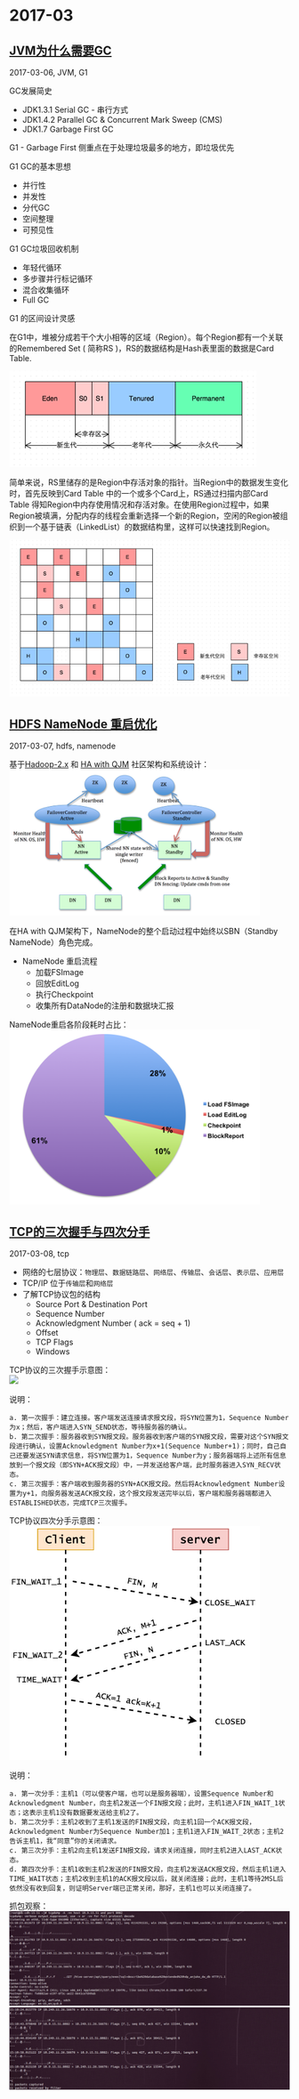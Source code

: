 2017-03
===


[JVM为什么需要GC](http://www.infoq.com/cn/articles/why-jvm-need-gc)
--- 
2017-03-06, JVM, G1

GC发展简史

* JDK1.3.1 Serial GC - 串行方式
* JDK1.4.2 Parallel GC & Concurrent Mark Sweep (CMS) 
* JDK1.7   Garbage First GC

G1 - Garbage First 侧重点在于处理垃圾最多的地方，即垃圾优先


G1 GC的基本思想

* 并行性
* 并发性
* 分代GC
* 空间整理
* 可预见性


G1 GC垃圾回收机制

* 年轻代循环
* 多步骤并行标记循环
* 混合收集循环
* Full GC

G1 的区间设计灵感

在G1中，堆被分成若干个大小相等的区域（Region）。每个Region都有一个关联的Remembered Set ( 简称RS )，RS的数据结构是Hash表里面的数据是Card Table.   

![](../pictures/g1.png)

简单来说，RS里储存的是Region中存活对象的指针。当Region中的数据发生变化时，首先反映到Card Table 中的一个或多个Card上，RS通过扫描内部Card Table 得知Region中内存使用情况和存活对象。在使用Region过程中，如果Region被填满，分配内存的线程会重新选择一个新的Region，空闲的Region被组织到一个基于链表（LinkedList）的数据结构里，这样可以快速找到Region。  

![](../pictures/g1-2.png)



[HDFS NameNode 重启优化](http://www.infoq.com/cn/articles/namenode-restart-optimization)
--- 
2017-03-07, hdfs, namenode

基于[Hadoop-2.x](https://github.com/apache/hadoop/tree/branch-2) 和 [HA with QJM](http://hadoop.apache.org/docs/r2.7.1/hadoop-project-dist/hadoop-hdfs/HDFSHighAvailabilityWithQJM.html) 社区架构和系统设计：  
<img src='../pictures/qjm.png' width='450' heigh='450' />

在HA with QJM架构下，NameNode的整个启动过程中始终以SBN（Standby NameNode）角色完成。

* NameNode 重启流程  
  * 加载FSImage
  * 回放EditLog
  * 执行Checkpoint
  * 收集所有DataNode的注册和数据块汇报

NameNode重启各阶段耗时占比：    
<img src='../pictures/namenode-restart-time.png' width='450' heigh='450' />


[TCP的三次握手与四次分手](http://www.jellythink.com/archives/705)
--- 
2017-03-08, tcp

* 网络的七层协议：`物理层`、`数据链路层`、`网络层`、`传输层`、`会话层`、`表示层`、`应用层`
* TCP/IP 位于`传输层`和`网络层`
* 了解TCP协议包的结构
  * Source Port & Destination Port
  * Sequence Number
  * Acknowledgment Number ( ack = seq + 1)
  * Offset
  * TCP Flags
  * Windows


TCP协议的三次握手示意图：   
<img src='../pictures/three-way-handshake.png' width='450' heigh='450' />

说明：     
```  
a. 第一次握手：建立连接。客户端发送连接请求报文段，将SYN位置为1，Sequence Number为x；然后，客户端进入SYN_SEND状态，等待服务器的确认。  
b. 第二次握手：服务器收到SYN报文段。服务器收到客户端的SYN报文段，需要对这个SYN报文段进行确认，设置Acknowledgment Number为x+1(Sequence Number+1)；同时，自己自己还要发送SYN请求信息，将SYN位置为1，Sequence Number为y；服务器端将上述所有信息放到一个报文段（即SYN+ACK报文段）中，一并发送给客户端，此时服务器进入SYN_RECV状态。  
c. 第三次握手：客户端收到服务器的SYN+ACK报文段。然后将Acknowledgment Number设置为y+1，向服务器发送ACK报文段，这个报文段发送完毕以后，客户端和服务器端都进入ESTABLISHED状态，完成TCP三次握手。   
```


TCP协议四次分手示意图：    
<img src='../pictures/four-way-waved.png' width='450' heigh='450' />

说明：   
```   
a. 第一次分手：主机1（可以使客户端，也可以是服务器端），设置Sequence Number和Acknowledgment Number，向主机2发送一个FIN报文段；此时，主机1进入FIN_WAIT_1状态；这表示主机1没有数据要发送给主机2了。     
b. 第二次分手：主机2收到了主机1发送的FIN报文段，向主机1回一个ACK报文段，Acknowledgment Number为Sequence Number加1；主机1进入FIN_WAIT_2状态；主机2告诉主机1，我“同意”你的关闭请求。     
c. 第三次分手：主机2向主机1发送FIN报文段，请求关闭连接，同时主机2进入LAST_ACK状态。      
d. 第四次分手：主机1收到主机2发送的FIN报文段，向主机2发送ACK报文段，然后主机1进入TIME_WAIT状态；主机2收到主机1的ACK报文段以后，就关闭连接；此时，主机1等待2MSL后依然没有收到回复，则证明Server端已正常关闭，那好，主机1也可以关闭连接了。    
```

抓包观察：  
![](../pictures/tcpdump-start.png)  
![](../pictures/tcpdump-end.png)

